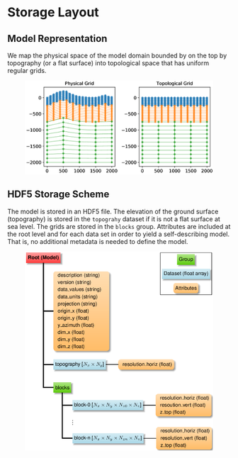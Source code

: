 # Storage Layout

## Model Representation

We map the physical space of the model domain bounded by on the top by
topography (or a flat surface) into topological space that has uniform
regular grids.

<figure>
  <img src="figs/gridmapping.png" alt="Diagram of physical and topological grids">
</figure>


## HDF5 Storage Scheme

The model is stored in an HDF5 file. The elevation of the ground
surface (topography) is stored in the `topograhy` dataset if it is not
a flat surface at sea level. The grids are stored in the `blocks`
group. Attributes are included at the root level and for each data set
in order to yield a self-describing model. That is, no additional
metadata is needed to define the model.

<figure>
  <img src="figs/hdf5layout.png" alt="Diagram of HDF5 layout scheme">
</figure>
